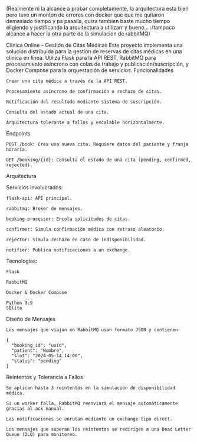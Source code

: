 
(Realmente ni la alcance a probar completamente, la arquitectura esta bien pero tuve un monton de errores con docker que que me quitaron demasiado tiempo y ps paaaila, quiza tambien baste mucho tiempo eligiendo y justificando la arquitectura a utilizarr y bueno... :/tampoco alcance a hacer la otra parte de la simulacion de rabbitMQ)





Clínica Online – Gestión de Citas Médicas
Este proyecto implementa una solución distribuida para la gestión de reservas de citas médicas en una clínica en línea. Utiliza Flask para la API REST, RabbitMQ para procesamiento asíncrono con colas de trabajo y publicación/suscripción, y Docker Compose para la orquestación de servicios.
Funcionalidades

    Crear una cita médica a través de la API REST.

    Procesamiento asíncrono de confirmación o rechazo de citas.

    Notificación del resultado mediante sistema de suscripción.

    Consulta del estado actual de una cita.

    Arquitectura tolerante a fallos y escalable horizontalmente.

Endpoints

    POST /book: Crea una nueva cita. Requiere datos del paciente y franja horaria.

    GET /booking/{id}: Consulta el estado de una cita (pending, confirmed, rejected).

Arquitectura

Servicios involucrados:

    flask-api: API principal.

    rabbitmq: Broker de mensajes.

    booking-processor: Encola solicitudes de citas.

    confirmer: Simula confirmación médica con retraso aleatorio.

    rejector: Simula rechazo en caso de indisponibilidad.

    notifier: Publica notificaciones a un exchange.
Tecnologías:

    Flask

    RabbitMQ

    Docker & Docker Compose

    Python 3.9
    SQlite
Diseño de Mensajes

    Los mensajes que viajan en RabbitMQ usan formato JSON y contienen:

    {
      "booking_id": "uuid",
      "patient": "Nombre",
      "slot": "2024-05-14 14:00",
      "status": "pending"
    }

Reintentos y Tolerancia a Fallos

    Se aplican hasta 3 reintentos en la simulación de disponibilidad médica.

    Si un worker falla, RabbitMQ reenviará el mensaje automáticamente gracias al ack manual.

    Las notificaciones se enrutan mediante un exchange tipo direct.

    Los mensajes que superan los reintentos se redirigen a una Dead Letter Queue (DLQ) para monitoreo.

